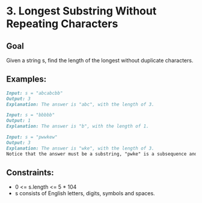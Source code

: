 # 3. Longest Substring Without Repeating Characters

## Goal

Given a string s, find the length of the longest without duplicate characters.

## Examples:

```md
Input: s = "abcabcbb"
Output: 3
Explanation: The answer is "abc", with the length of 3.
```

```md
Input: s = "bbbbb"
Output: 1
Explanation: The answer is "b", with the length of 1.
```

```md
Input: s = "pwwkew"
Output: 3
Explanation: The answer is "wke", with the length of 3.
Notice that the answer must be a substring, "pwke" is a subsequence and not a substring.
```

## Constraints:

- 0 <= s.length <= 5 * 104
- s consists of English letters, digits, symbols and spaces.

